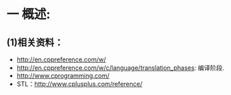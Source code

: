 # 一 概述:
## (1)相关资料： 
- http://en.cppreference.com/w/
- http://en.cppreference.com/w/c/language/translation_phases: 编译阶段.
- http://www.cprogramming.com/
- STL：http://www.cplusplus.com/reference/